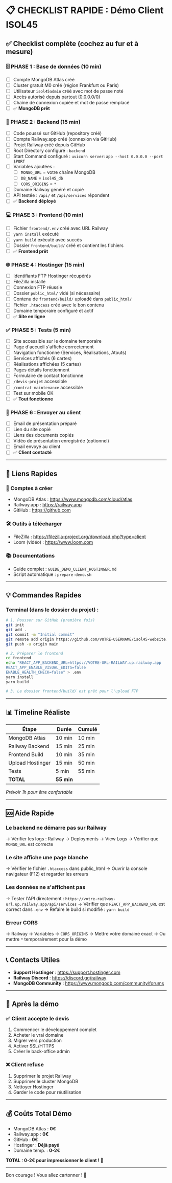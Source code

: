 # 📋 CHECKLIST RAPIDE : Démo Client ISOL45

## ✅ Checklist complète (cochez au fur et à mesure)

### 🗄️ PHASE 1 : Base de données (10 min)
- [ ] Compte MongoDB Atlas créé
- [ ] Cluster gratuit M0 créé (région Frankfurt ou Paris)
- [ ] Utilisateur `isol45admin` créé avec mot de passe noté
- [ ] Accès autorisé depuis partout (0.0.0.0/0)
- [ ] Chaîne de connexion copiée et mot de passe remplacé
- [ ] ✅ **MongoDB prêt**

### 🚂 PHASE 2 : Backend (15 min)
- [ ] Code poussé sur GitHub (repository créé)
- [ ] Compte Railway.app créé (connexion via GitHub)
- [ ] Projet Railway créé depuis GitHub
- [ ] Root Directory configuré : `backend`
- [ ] Start Command configuré : `uvicorn server:app --host 0.0.0.0 --port $PORT`
- [ ] Variables ajoutées :
  - [ ] `MONGO_URL` = votre chaîne MongoDB
  - [ ] `DB_NAME` = `isol45_db`
  - [ ] `CORS_ORIGINS` = `*`
- [ ] Domaine Railway généré et copié
- [ ] API testée : `/api/` et `/api/services` répondent
- [ ] ✅ **Backend déployé**

### 💻 PHASE 3 : Frontend (10 min)
- [ ] Fichier `frontend/.env` créé avec URL Railway
- [ ] `yarn install` exécuté
- [ ] `yarn build` exécuté avec succès
- [ ] Dossier `frontend/build/` créé et contient les fichiers
- [ ] ✅ **Frontend prêt**

### 🌐 PHASE 4 : Hostinger (15 min)
- [ ] Identifiants FTP Hostinger récupérés
- [ ] FileZilla installé
- [ ] Connexion FTP réussie
- [ ] Dossier `public_html/` vidé (si nécessaire)
- [ ] Contenu de `frontend/build/` uploadé dans `public_html/`
- [ ] Fichier `.htaccess` créé avec le bon contenu
- [ ] Domaine temporaire configuré et actif
- [ ] ✅ **Site en ligne**

### ✅ PHASE 5 : Tests (5 min)
- [ ] Site accessible sur le domaine temporaire
- [ ] Page d'accueil s'affiche correctement
- [ ] Navigation fonctionne (Services, Réalisations, Atouts)
- [ ] Services affichés (6 cartes)
- [ ] Réalisations affichées (5 cartes)
- [ ] Pages détails fonctionnent
- [ ] Formulaire de contact fonctionne
- [ ] `/devis-projet` accessible
- [ ] `/contrat-maintenance` accessible
- [ ] Test sur mobile OK
- [ ] ✅ **Tout fonctionne**

### 📧 PHASE 6 : Envoyer au client
- [ ] Email de présentation préparé
- [ ] Lien du site copié
- [ ] Liens des documents copiés
- [ ] Vidéo de présentation enregistrée (optionnel)
- [ ] Email envoyé au client
- [ ] ✅ **Client contacté**

---

## 🔗 Liens Rapides

### 📝 Comptes à créer
- MongoDB Atlas : https://www.mongodb.com/cloud/atlas
- Railway.app : https://railway.app
- GitHub : https://github.com

### 🛠️ Outils à télécharger
- FileZilla : https://filezilla-project.org/download.php?type=client
- Loom (vidéo) : https://www.loom.com

### 📚 Documentations
- Guide complet : `GUIDE_DEMO_CLIENT_HOSTINGER.md`
- Script automatique : `prepare-demo.sh`

---

## 💡 Commandes Rapides

### Terminal (dans le dossier du projet) :

```bash
# 1. Pousser sur GitHub (première fois)
git init
git add .
git commit -m "Initial commit"
git remote add origin https://github.com/VOTRE-USERNAME/isol45-website.git
git push -u origin main

# 2. Préparer le frontend
cd frontend
echo "REACT_APP_BACKEND_URL=https://VOTRE-URL-RAILWAY.up.railway.app
REACT_APP_ENABLE_VISUAL_EDITS=false
ENABLE_HEALTH_CHECK=false" > .env
yarn install
yarn build

# 3. Le dossier frontend/build/ est prêt pour l'upload FTP
```

---

## 📊 Timeline Réaliste

| Étape | Durée | Cumulé |
|-------|-------|--------|
| MongoDB Atlas | 10 min | 10 min |
| Railway Backend | 15 min | 25 min |
| Frontend Build | 10 min | 35 min |
| Upload Hostinger | 15 min | 50 min |
| Tests | 5 min | 55 min |
| **TOTAL** | **55 min** | |

*Prévoir 1h pour être confortable*

---

## 🆘 Aide Rapide

### Le backend ne démarre pas sur Railway
→ Vérifier les logs : Railway → Deployments → View Logs
→ Vérifier que `MONGO_URL` est correcte

### Le site affiche une page blanche
→ Vérifier le fichier `.htaccess` dans public_html
→ Ouvrir la console navigateur (F12) et regarder les erreurs

### Les données ne s'affichent pas
→ Tester l'API directement : `https://votre-railway-url.up.railway.app/api/services`
→ Vérifier que `REACT_APP_BACKEND_URL` est correct dans `.env`
→ Refaire le build si modifié : `yarn build`

### Erreur CORS
→ Railway → Variables → `CORS_ORIGINS` → Mettre votre domaine exact
→ Ou mettre `*` temporairement pour la démo

---

## 📞 Contacts Utiles

- **Support Hostinger** : https://support.hostinger.com
- **Railway Discord** : https://discord.gg/railway
- **MongoDB Community** : https://www.mongodb.com/community/forums

---

## 🎯 Après la démo

### ✅ Client accepte le devis
1. Commencer le développement complet
2. Acheter le vrai domaine
3. Migrer vers production
4. Activer SSL/HTTPS
5. Créer le back-office admin

### ❌ Client refuse
1. Supprimer le projet Railway
2. Supprimer le cluster MongoDB
3. Nettoyer Hostinger
4. Garder le code pour réutilisation

---

## 💰 Coûts Total Démo

- MongoDB Atlas : **0€**
- Railway.app : **0€**
- GitHub : **0€**
- Hostinger : **Déjà payé**
- Domaine temp. : **0-2€**

**TOTAL : 0-2€ pour impressionner le client ! 🎉**

---

Bon courage ! Vous allez cartonner ! 💪
